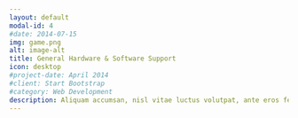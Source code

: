 ```yaml
---
layout: default
modal-id: 4
#date: 2014-07-15
img: game.png
alt: image-alt
title: General Hardware & Software Support
icon: desktop
#project-date: April 2014
#client: Start Bootstrap
#category: Web Development
description: Aliquam accumsan, nisl vitae luctus volutpat, ante eros feugiat felis, et 
---
```

